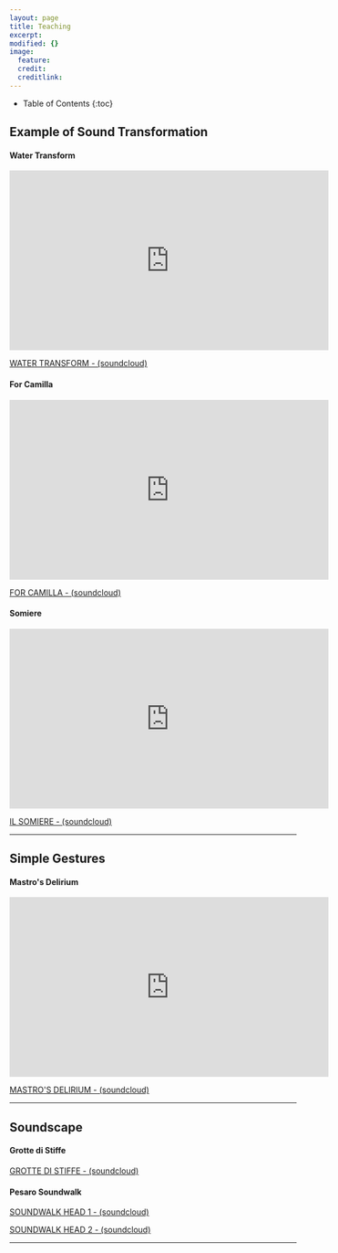 ```yaml
---
layout: page
title: Teaching
excerpt: 
modified: {} 
image:
  feature: 
  credit: 
  creditlink: 
---
```


* Table of Contents
{:toc}

## Example of Sound Transformation 

#### Water Transform

<iframe width="560" height="315" src="https://www.youtube.com/embed/uHYPPBytZ8I" frameborder="0" allowfullscreen></iframe>

[WATER TRANSFORM - (soundcloud)](https://soundcloud.com/anthony-di-furia/example-water-transform) 

#### For Camilla

<iframe width="560" height="315" src="https://www.youtube.com/embed/EdN8uVzsLQ8" frameborder="0" allowfullscreen></iframe>


[FOR CAMILLA - (soundcloud)](https://soundcloud.com/anthony-di-furia/for-camilla) 


#### Somiere

<iframe width="560" height="315" src="https://www.youtube.com/embed/5LBgWs2t5bQ" frameborder="0" allowfullscreen></iframe>


[IL SOMIERE - (soundcloud)](https://soundcloud.com/anthony-di-furia/il-somiere) 


---

## Simple Gestures 

#### Mastro's Delirium

<iframe width="560" height="315" src="https://www.youtube.com/embed/h6kPW8sF5PQ" frameborder="0" allowfullscreen></iframe>

[MASTRO'S DELIRIUM - (soundcloud)](https://soundcloud.com/anthony-di-furia/mastros-delirium)

---

## Soundscape 

#### Grotte di Stiffe

[GROTTE DI STIFFE - (soundcloud)](https://soundcloud.com/anthony-di-furia/grotte-di-stiffe)


#### Pesaro Soundwalk

[SOUNDWALK HEAD 1 - (soundcloud)](https://soundcloud.com/anthony-di-furia/soundscape-pesaro-1)

[SOUNDWALK HEAD 2 - (soundcloud)](https://soundcloud.com/anthony-di-furia/soundscape-pesaro-2)


---





